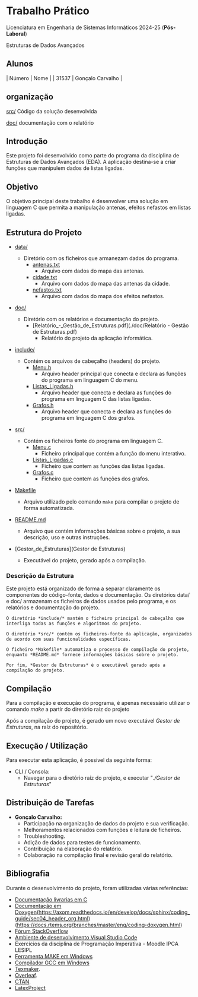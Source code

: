 # Trabalho Prático

Licenciatura em Engenharia de Sistemas Informáticos 2024-25 (**Pós-Laboral**)

Estruturas de Dados Avançados

## Alunos
| Número | Nome             |
| 31537  | Gonçalo Carvalho |

## organização

[src/](./src/)  Código da solução desenvolvida 

[doc/](./doc/)  documentação com o relatório

## Introdução
Este projeto foi desenvolvido como parte do programa da disciplina de Estruturas de Dados Avançados (EDA).
A aplicação destina-se a criar funções que manipulem dados de listas ligadas.

## Objetivo
O objetivo principal deste trabalho é desenvolver uma solução em linguagem C que permita a manipulação antenas, efeitos nefastos em listas ligadas.

## Estrutura do Projeto
-   [data/](./data)
    - Diretório com os ficheiros que armanezam dados do programa.
        -   [antenas.txt](./doc/antenas.txt)
            -   Arquivo com dados do mapa das antenas.
        -   [cidade.txt](./doc/cidade.txt)
            -   Arquivo com dados do mapa das antenas da cidade.
        -   [nefastos.txt](./doc/nefastos.txt)
            -   Arquivo com dados do mapa dos efeitos nefastos.

-   [doc/](./doc)
    - Diretório com os relatórios e documentação do projeto.
        -   [Relatório_-_Gestão_de_Estruturas.pdf](./doc/Relatório - Gestão de Estruturas.pdf)
            -   Relatório do projeto da aplicação informática.

-   [include/](./include)
    -   Contém os arquivos de cabeçalho (headers) do projeto.
        -   [Menu.h](./include/Menu.h)
            -   Arquivo header principal que conecta e declara as funções do programa em linguagem C do menu.
        -   [Listas_Ligadas.h](./include/Listas_Ligadas.h)
            -   Arquivo header que conecta e declara as funções do programa em linguagem C das listas ligadas.
        -   [Grafos.h](./include/Grafos.h)
            -   Arquivo header que conecta e declara as funções do programa em linguagem C dos grafos.

-   [src/](./src)
    -   Contém os ficheiros fonte do programa em linguagem C.
        -   [Menu.c](./src/Menu.c)
            -   Ficheiro principal que contém a função do menu interativo.
        -   [Listas_Ligadas.c](./src/Listas_Ligadas.c)
            -   Ficheiro que contem as funções das listas ligadas.
        -   [Grafos.c](./src/Grafos.c)
            -   Ficheiro que contem as funções dos grafos.

-   [Makefile](Makefile)
    -   Arquivo utilizado pelo comando `make` para compilar o projeto de forma automatizada.

-   [README.md](README.md)
    -   Arquivo que contém informações básicas sobre o projeto, a sua descrição, uso e outras instruções.

-   [Gestor_de_Estruturas](Gestor de Estruturas)
    -   Executável do projeto, gerado após a compilação.

### Descrição da Estrutura

Este projeto está organizado de forma a separar claramente os componentes do código-fonte, dados e documentação.
    Os diretórios data/ e doc/ armazenam os ficheiros de dados usados pelo programa, e os relatórios e documentação do projeto.

    O diretório *include/* mantém o ficheiro principal de cabeçalho que interliga todas as funções e algoritmos do projeto.

    O diretório *src/* contém os ficheiros-fonte da aplicação, organizados de acordo com suas funcionalidades específicas.

    O ficheiro *Makefile* automatiza o processo de compilação do projeto, enquanto *README.md* fornece informações básicas sobre o projeto.

    Por fim, *Gestor de Estruturas* é o executável gerado após a compilação do projeto.

## Compilação
Para a compilação e execução do programa, é apenas necessário utilizar o comando *make* a partir do diretório raíz do projeto

Após a compilação do projeto, é gerado um novo executável *Gestor de Estruturas*, na raíz do repositório.

## Execução / Utilização
Para executar esta aplicação, é possível da seguinte forma:
- CLI / Consola:
  - Navegar para o diretório raíz do projeto, e executar "*./Gestor de Estruturas*"

## Distribuição de Tarefas
- **Gonçalo Carvalho:**
    - Participação na organização de dados do projeto e sua verificação.
    - Melhoramentos relacionados com funções e leitura de ficheiros.
    - Troubleshooting.
    - Adição de dados para testes de funcionamento.
    - Contribuição na elaboração do relatório.
    - Colaboração na compilação final e revisão geral do relatório.

## Bibliografia
Durante o desenvolvimento do projeto, foram utilizadas várias referências:
- [Documentação livrarias em C](https://www.tutorialspoint.com/c_standard_library/index.htm)
- [Documentação em Doxygen](https://www.doxygen.nl/manual/docblocks.html)(https://axom.readthedocs.io/en/develop/docs/sphinx/coding_guide/sec04_header_org.html)(https://docs.rtems.org/branches/master/eng/coding-doxygen.html)
- [Fórum StackOverflow](https://stackoverflow.com)
- [Ambiente de desenvolvimento Visual Studio Code](https://code.visualstudio.com)
- Exercícios da disciplina de Programação Imperativa - Moodle IPCA LESIPL
- [Ferramenta MAKE em Windows](https://gnuwin32.sourceforge.net/packages/make.htm)
- [Compilador GCC em Windows](https://sourceforge.net/projects/mingw/files/)
- [Texmaker](https://www.xm1math.net/texmaker/).
- [Overleaf](https://www.overleaf.com/).
- [CTAN](https://ctan.org/).
- [LatexProject](https://www.latex-project.org/)